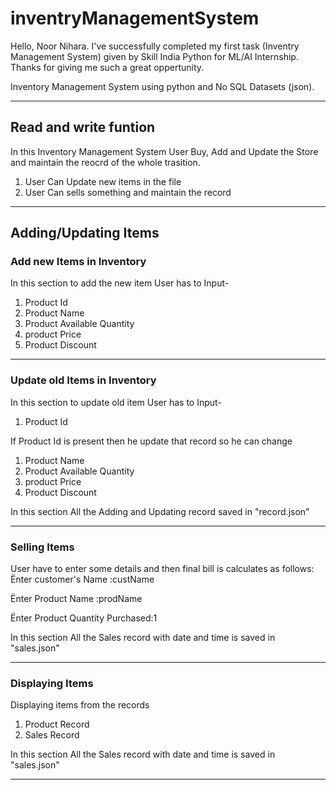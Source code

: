 # inventryManagementSystem
Hello, Noor Nihara. I've successfully completed my first task (Inventry Management System) given by Skill India Python for ML/AI Internship. Thanks for giving me such a great oppertunity.

Inventory Management System using python and No SQL Datasets (json).
*************************************************************

## Read and write funtion
In this Inventory Management System User Buy, Add and Update the Store and maintain the reocrd of the whole trasition.
1. User Can Update new items in the file
2. User Can sells something and maintain the record

*********************************************************************************************************************************

## Adding/Updating Items
### Add new Items in Inventory
In this section to add the new item User has to Input-
1. Product Id
2. Product Name
3. Product Available Quantity
4. product Price
5. Product Discount 

******************************************************

### Update old Items in Inventory
In this section to update old item User has to Input-
1. Product Id

If Product Id is present then he update that record so he can change
1. Product Name
2. Product Available Quantity
3. product Price
4. Product Discount 

In this section All the Adding and Updating record saved in "record.json"
*********************************************************************************************************************************


### Selling Items
User have to enter some details and then final bill is calculates as follows:
Ënter customer's Name :custName

Ënter Product Name :prodName

Ënter Product Quantity Purchased:1

In this section All the Sales record with date and time is saved in "sales.json"

*********************************************************************************************************************************


### Displaying Items

Displaying items from the records
1. Product Record
2. Sales Record

In this section All the Sales record with date and time is saved in "sales.json"

*********************************************************************************************************************************
